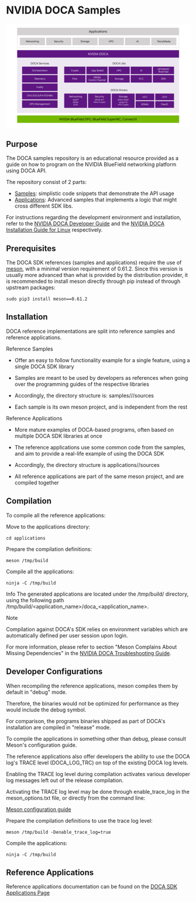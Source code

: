 # NVIDIA DOCA Samples
![DOCA software Stack](doca-software.jpg "DOCA Software Stack")

##  Purpose

The DOCA samples repository is an educational resource provided as a guide on how to program on the NVIDIA BlueField networking platform using DOCA API.

The repository consist of 2 parts:
* [Samples](https://github.com/NVIDIA-DOCA/doca-samples-demo/tree/main/samples):  simplistic code snippets that demonstrate the API usage 
* [Applications](https://github.com/NVIDIA-DOCA/doca-samples-demo/tree/main/applications): Advanced samples that implements a logic that might cross different SDK libs.


For instructions regarding the development environment and installation, refer to the [NVIDIA DOCA Developer Guide](https://docs.nvidia.com/doca/sdk/NVIDIA+DOCA+Developer+Guide) and the [NVIDIA DOCA Installation Guide for Linux](https://docs.nvidia.com/doca/sdk/NVIDIA+DOCA+Installation+Guide+for+Linux) respectively.


##  Prerequisites

The DOCA SDK references (samples and applications) require the use of [meson](https://mesonbuild.com/), with a minimal version requirement of 0.61.2. Since this version is usually more advanced than what is provided by the distribution provider, it is recommended to install meson directly through pip instead of through upstream packages:

    sudo pip3 install meson==0.61.2

##  Installation

DOCA reference implementations are split into reference samples and reference applications.

Reference Samples

- Offer an easy to follow functionality example for a single feature, using a single DOCA SDK library

- Samples are meant to be used by developers as references when going over the programming guides of the respective libraries

- Accordingly, the directory structure is: samples/<DOCA SDK library name>/<sample name>/sources

- Each sample is its own meson project, and is independent from the rest
    
Reference Applications

- More mature examples of DOCA-based programs, often based on multiple DOCA SDK libraries at once

- The reference applications use some common code from the samples, and aim to provide a real-life example of using the DOCA SDK

- Accordingly, the directory structure is applications/<application name>/sources

- All reference applications are part of the same meson project, and are compiled together

## Compilation

To compile all the reference applications:

Move to the applications directory:

    cd applications


Prepare the compilation definitions:

    meson /tmp/build

Compile all the applications:

    ninja -C /tmp/build

Info
    The generated applications are located under the /tmp/build/ directory, using the following path /tmp/build/<application_name>/doca_<application_name>.

Note

Compilation against DOCA's SDK relies on environment variables which are automatically defined per user session upon login. 

For more information, please refer to section "Meson Complains About Missing Dependencies" in the [NVIDIA DOCA Troubleshooting Guide](https://docs.nvidia.com/doca/sdk/NVIDIA+DOCA+Troubleshooting+Guide#src-2957507292_id-.NVIDIADOCATroubleshootingGuidev2.8.0-FailuretoSetHugePages).


## Developer Configurations
When recompiling the reference applications, meson compiles them by default in "debug" mode.

Therefore, the binaries would not be optimized for performance as they would include the debug symbol.

For comparison, the programs binaries shipped as part of DOCA's installation are compiled in "release" mode.

To compile the applications in something other than debug, please consult Meson's configuration guide.

The reference applications also offer developers the ability to use the DOCA log's TRACE level (DOCA_LOG_TRC) on top of the existing DOCA log levels.

Enabling the TRACE log level during compilation activates various developer log messages left out of the release compilation.

Activating the TRACE log level may be done through enable_trace_log in the meson_options.txt file, or directly from the command line:

[Meson configuration guide](https://mesonbuild.com/)

Prepare the compilation definitions to use the trace log level:

    meson /tmp/build -Denable_trace_log=true


Compile the applications:

    ninja -C /tmp/build


## Reference Applications

Reference applications documentation can be found on the [DOCA SDK Applications Page](https://docs.nvidia.com/doca/sdk/index.html#applications)

